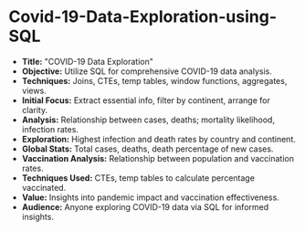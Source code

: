 # Covid-19-Data-Exploration-using-SQL
- **Title:** "COVID-19 Data Exploration"
- **Objective:** Utilize SQL for comprehensive COVID-19 data analysis.
- **Techniques:** Joins, CTEs, temp tables, window functions, aggregates, views.
- **Initial Focus:** Extract essential info, filter by continent, arrange for clarity.
- **Analysis:** Relationship between cases, deaths; mortality likelihood, infection rates.
- **Exploration:** Highest infection and death rates by country and continent.
- **Global Stats:** Total cases, deaths, death percentage of new cases.
- **Vaccination Analysis:** Relationship between population and vaccination rates.
- **Techniques Used:** CTEs, temp tables to calculate percentage vaccinated.
- **Value:** Insights into pandemic impact and vaccination effectiveness.
- **Audience:** Anyone exploring COVID-19 data via SQL for informed insights.
